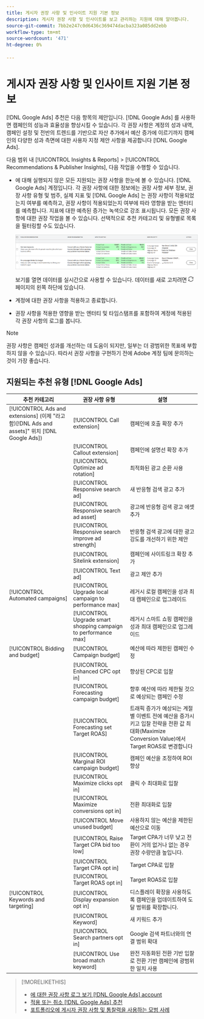 ```yaml
---
title: 게시자 권장 사항 및 인사이트 지원 기본 정보
description: 게시자 권장 사항 및 인사이트를 보고 관리하는 지원에 대해 알아봅니다.
source-git-commit: 7bb2e247c0d6436c369474dacba323a085dd2ebb
workflow-type: tm+mt
source-wordcount: '471'
ht-degree: 0%

---
```


# 게시자 권장 사항 및 인사이트 지원 기본 정보

[!DNL Google Ads] 추천은 다음 항목의 제안입니다. [!DNL Google Ads] 를 사용하면 캠페인의 성능과 효율성을 향상시킬 수 있습니다. 각 권장 사항은 계정의 성과 내역, 캠페인 설정 및 전반의 트렌드를 기반으로 자산 추가에서 예산 증가에 이르기까지 캠페인의 다양한 성과 측면에 대한 사용자 지정 제안 사항을 제공합니다 [!DNL Google Ads].

다음 범위 내 [!UICONTROL Insights & Reports] > [!UICONTROL Recommendations & Publisher Insights], 다음 작업을 수행할 수 있습니다.

* 에 대해 실행되지 않은 모든 지원되는 권장 사항을 한눈에 볼 수 있습니다. [!DNL Google Ads]<!-- or [Microsoft Advertising]--> 계정입니다. 각 권장 사항에 대한 정보에는 권장 사항 세부 정보, 권장 사항 유형 및 범주, 실제 지표 및 [!DNL Google Ads] 는 권장 사항이 적용되었는지 여부를 예측하고, 권장 사항이 적용되었는지 여부에 따라 영향을 받는 엔터티를 예측합니다. 지표에 대한 예측된 증가는 녹색으로 강조 표시됩니다. 모든 권장 사항에 대한 권장 작업을 볼 수 있습니다. 선택적으로 추천 카테고리 및 유형별로 목록을 필터링할 수도 있습니다.

   ![RECOMMENDATIONS UI](/help/search-social-commerce/assets/recommendations-ui.png "RECOMMENDATIONS UI")

   보기를 열면 데이터를 실시간으로 사용할 수 있습니다. 데이터를 새로 고치려면 ![새로 고침](/help/search-social-commerce/assets/refresh.png "새로 고침") 페이지의 왼쪽 하단에 있습니다.

* 계정에 대한 권장 사항을 적용하고 종료합니다.

* 권장 사항을 적용한 영향을 받는 엔터티 및 타임스탬프를 포함하여 계정에 적용된 각 권장 사항의 로그를 봅니다.

>[!NOTE]
>
>권장 사항은 캠페인 성과를 개선하는 데 도움이 되지만, 일부는 더 광범위한 목표에 부합하지 않을 수 있습니다. 따라서 권장 사항을 구현하기 전에 Adobe 계정 팀에 문의하는 것이 가장 좋습니다.

## 지원되는 추천 유형 [!DNL Google Ads]

| 추천 카테고리 | 권장 사항 유형 | 설명 |
| --- | --- | --- |
| [!UICONTROL Ads and extensions] (이제 &quot;라고 함)[!DNL Ads and assets]&quot; 위치 [!DNL Google Ads]) | [!UICONTROL Call extension] | 캠페인에 호출 확장 추가 |
|  | [!UICONTROL Callout extension] | 캠페인에 설명선 확장 추가 |
|  | [!UICONTROL Optimize ad rotation] | 최적화된 광고 순환 사용 |
|  | [!UICONTROL Responsive search ad] | 새 반응형 검색 광고 추가 |
|  | [!UICONTROL Responsive search ad asset] | 광고에 반응형 검색 광고 에셋 추가 |
|  | [!UICONTROL Responsive search improve ad strength] | 반응형 검색 광고에 대한 광고 강도를 개선하기 위한 제안 |
|  | [!UICONTROL Sitelink extension] | 캠페인에 사이트링크 확장 추가 |
|  | [!UICONTROL Text ad] | 광고 제안 추가 |
| [!UICONTROL Automated campaigns] | [!UICONTROL Upgrade local campaign to performance max] | 레거시 로컬 캠페인을 성과 최대 캠페인으로 업그레이드 |
|  | [!UICONTROL Upgrade smart shopping campaign to performance max] | 레거시 스마트 쇼핑 캠페인을 성과 최대 캠페인으로 업그레이드 |
| [!UICONTROL Bidding and budget] | [!UICONTROL Campaign budget] | 예산에 따라 제한된 캠페인 수정 |
|  | [!UICONTROL Enhanced CPC opt in] | 향상된 CPC로 입찰 |
|  | [!UICONTROL Forecasting campaign budget] | 향후 예산에 따라 제한될 것으로 예상되는 캠페인 수정 |
|  | [!UICONTROL Forecasting set Target ROAS] | 트래픽 증가가 예상되는 계절별 이벤트 전에 예산을 증가시키고 입찰 전략을 전환 값 최대화(Maximize Conversion Value)에서 Target ROAS로 변경합니다 |
|  | [!UICONTROL Marginal ROI campaign budget] | 캠페인 예산을 조정하여 ROI 향상 |
|  | [!UICONTROL Maximize clicks opt in] | 클릭 수 최대화로 입찰 |
|  | [!UICONTROL Maximize conversions opt in] | 전환 최대화로 입찰 |
|  | [!UICONTROL Move unused budget] | 사용하지 않는 예산을 제한된 예산으로 이동 |
|  | [!UICONTROL Raise Target CPA bid too low] | Target CPA가 너무 낮고 전환이 거의 없거나 없는 경우 권장 수량만큼 높입니다. |
|  | [!UICONTROL Target CPA opt in] | Target CPA로 입찰 |
|  | [!UICONTROL Target ROAS opt in] | Target ROAS로 입찰 |
| [!UICONTROL Keywords and targeting] | [!UICONTROL Display expansion opt in] | 디스플레이 확장을 사용하도록 캠페인을 업데이트하여 도달 범위를 확장합니다. |
|  | [!UICONTROL Keyword] | 새 키워드 추가 |
|  | [!UICONTROL Search partners opt in] | Google 검색 파트너와의 연결 범위 확대 |
|  | [!UICONTROL Use broad match keyword] | 완전 자동화된 전환 기반 입찰로 전환 기반 캠페인에 광범위한 일치 사용 |

>[!MORELIKETHIS]
>
>* [에 대한 권장 사항 로그 보기 [!DNL Google Ads] account](google-recommendation-view-log.md)
>* [적용 또는 취소 [!DNL Google Ads] 추천](google-recommendation-apply-dismiss.md)
>* [포트폴리오에 게시자 권장 사항 및 통찰력을 사용하는 모범 사례](recommendation-best-practices.md)

